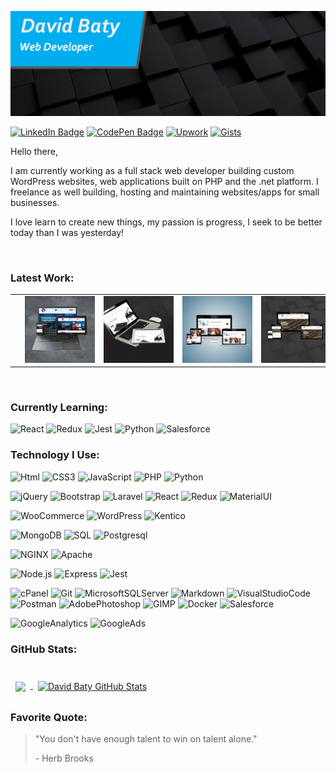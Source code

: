 ![Banner](./assets/GitHubHeader.png)

[![LinkedIn Badge](https://img.shields.io/badge/LinkedIn-Profile-informational?style=flat&logo=linkedin&logoColor=white&color=0D76A8)](https://www.linkedin.com/in/david-baty-5a22a3127/)
[![CodePen Badge](https://img.shields.io/badge/CodePen-Profile-informational?style=flat&logo=codepen&logoColor=white&color=black)](https://codepen.io/DaveBaty)
[![Upwork](https://img.shields.io/badge/UpWork-Profile-000?&logo=Upwork)](https://upwork.com/freelancers/~014ce58ccf39357ca0)
[![Gists](https://img.shields.io/badge/-Gists-000?&logo=GitHub)](https://upwork.com/freelancers/~014ce58ccf39357ca0)

Hello there,

I am currently working as a full stack web developer building custom WordPress websites, web applications built on PHP and the .net platform. I freelance as well building, hosting and maintaining websites/apps for small businesses.

I love learn to create new things, my passion is progress, I seek to be better today than I was yesterday!

<br>

### Latest Work:

|                                                                                                                                                                                            |                                                                                                                                                                            |                                                                                                                                                              |                                                                                                                                                                             |
| :----------------------------------------------------------------------------------------------------------------------------------------------------------------------------------------: | :------------------------------------------------------------------------------------------------------------------------------------------------------------------------: | :----------------------------------------------------------------------------------------------------------------------------------------------------------: | :-------------------------------------------------------------------------------------------------------------------------------------------------------------------------: |
| <a target="_blank"  align="center" style="margin:0rem 1rem; "  href="http://firealarmserviceteam.com"><img src="./assets/fireservices.png" alt="Fire Alarm Service Team" width="200"/></a> | <a target="_blank"  align="center" style="margin:0rem 1rem; "  href="http://steinwaydetroit.com"><img src="./assets/steinway.png" alt="Steinway Detroit" width="200"/></a> | <a target="_blank"  align="center" style="margin:0rem 1rem; "  href="https://satrnnews.com"><img src="./assets/satrn.png" alt="Satrn News" width="200"/></a> | <a align="center" target="_blank" style="margin:0rem 1rem; " href="https://carbiderecycling.com"><img src="./assets/carbide.png" alt="Carbide Recycling." width="200"/></a> |

<br>

### Currently Learning:

![React](https://img.shields.io/badge/-React-000?&logo=React&color=whitesmoke)
![Redux](https://img.shields.io/badge/-Redux-000?&logo=Redux&logoColor=764ABC&color=whitesmoke)
![Jest](https://img.shields.io/badge/-Jest-000?&logo=Jest&color=whitesmoke&logoColor=0996e5)
![Python](https://img.shields.io/badge/-Python-000?&logo=Python&color=whitesmoke)
![Salesforce](https://img.shields.io/badge/-Salesforce-000?&logo=Salesforce&color=whitesmoke&logoColor=0996e5)

### Technology I Use:

![Html](https://img.shields.io/badge/-html-000?&logo=HTML5&color=whitesmoke)
![CSS3](https://img.shields.io/badge/-CSS3-000?&logo=CSS3&logoColor=339fea&color=whitesmoke)
![JavaScript](https://img.shields.io/badge/-JavaScript-000?&logo=JavaScript&color=whitesmoke)
![PHP](https://img.shields.io/badge/-PHP-000?&logo=PHP&color=whitesmoke)
![Python](https://img.shields.io/badge/-python-000?&logo=python&color=whitesmoke)

![jQuery](https://img.shields.io/badge/-jQuery-000?&logo=jQuery&color=whitesmoke&logoColor=0996e5)
![Bootstrap](https://img.shields.io/badge/-Bootstrap-000?&logo=Bootstrap&color=whitesmoke)
![Laravel](https://img.shields.io/badge/-Laravel-000?&logo=Laravel&color=whitesmoke)
![React](https://img.shields.io/badge/-React-000?&logo=React&color=whitesmoke)
![Redux](https://img.shields.io/badge/-Redux-000?&logo=Redux&logoColor=764ABC&color=whitesmoke)
![MaterialUI](https://img.shields.io/badge/-MaterialUI-000?&logo=MaterialUI&color=whitesmoke&logoColor=0996e5)

![WooCommerce](https://img.shields.io/badge/-WooCommerce-000?&logo=WooCommerce&color=whitesmoke)
![WordPress](https://img.shields.io/badge/-WordPress-000?&logo=WordPress&color=whitesmoke&logoColor=0996e5)
![Kentico](https://img.shields.io/badge/-Kentico-000?&logo=Kentico&color=whitesmoke)

![MongoDB](https://img.shields.io/badge/-SQL-000?&logo=MySQL&color=whitesmoke)
![SQL](https://img.shields.io/badge/-MongoDB-000?&logo=MongoDB&color=whitesmoke)
![Postgresql](https://img.shields.io/badge/-Postgresql-000?&logo=postgresql&color=whitesmoke)

![NGINX](https://img.shields.io/badge/-NGINX-000?&logo=NGINX&color=whitesmoke&logoColor=009136)
![Apache](https://img.shields.io/badge/-Apache-000?&logo=Apache&color=whitesmoke&logoColor=c0213a)

![Node.js](https://img.shields.io/badge/-Node.js-000?&logo=Node.js&color=whitesmoke)
![Express](https://img.shields.io/badge/-Express-000?&logo=Express&color=whitesmoke&logoColor=0996e5)
![Jest](https://img.shields.io/badge/-Jest-000?&logo=Jest&color=whitesmoke&logoColor=0996e5)

![cPanel](https://img.shields.io/badge/-cPanel-000?&logo=cPanel&color=whitesmoke)
![Git](https://img.shields.io/badge/-Git-000?&logo=Git&color=whitesmoke)
![MicrosoftSQLServer](https://img.shields.io/badge/-MicrosoftSQLServer-000?&logo=MicrosoftSQLServer&color=whitesmoke&logoColor=0996e5)
![Markdown](https://img.shields.io/badge/-Markdown-000?&logo=Markdown&color=whitesmoke&logoColor=000)
![VisualStudioCode](https://img.shields.io/badge/-VS_Code-000?&logo=VisualStudioCode&logoColor=339fea&color=whitesmoke)
![Postman](https://img.shields.io/badge/-Postman-000?&logo=Postman&color=whitesmoke)
![AdobePhotoshop](https://img.shields.io/badge/-Photoshop-000?&logo=AdobePhotoshop&color=whitesmoke)
![GIMP](https://img.shields.io/badge/-GIMP-000?&logo=GIMP&color=whitesmoke&logoColor=6f6b62)
![Docker](https://img.shields.io/badge/-Docker-000?&logo=Docker&color=whitesmoke)
![Salesforce](https://img.shields.io/badge/-Salesforce-000?&logo=Salesforce&color=whitesmoke&logoColor=0996e5)

![GoogleAnalytics](https://img.shields.io/badge/-GoogleAnalytics-000?&logo=GoogleAnalytics&color=whitesmoke)
![GoogleAds](https://img.shields.io/badge/-GoogleAds-000?&logo=GoogleAds&color=whitesmoke)

### GitHub Stats:

<br>

<a href="https://github.com/greatdane89">
  <img align="center" style="margin:0.5rem" src="https://github-readme-stats.vercel.app/api/top-langs/?username=greatdane89&hide=html,css&title_color=ffffff&text_color=c9cacc&icon_color=4AB197&bg_color=1A2B34" />
</a>

<a href="https://github.com/greatdane89">
  <img align="center" style="margin:0.5rem" src="https://github-readme-stats.vercel.app/api?username=greatdane89&show_icons=true&line_height=27&count_private=true&title_color=ffffff&text_color=c9cacc&icon_color=4AB097&bg_color=1A2B34" alt="David Baty GitHub Stats" />
</a>

### Favorite Quote:

> "You don't have enough talent to win on talent alone."
>
> <p>- Herb Brooks</p>
